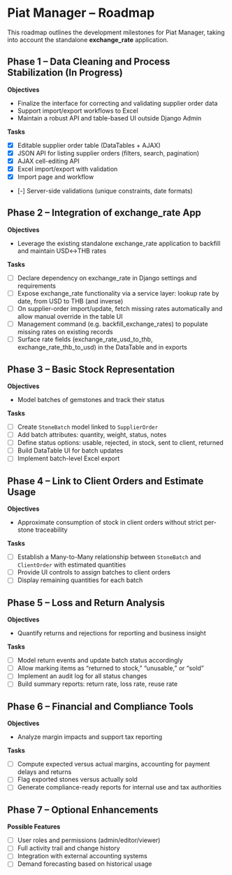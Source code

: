 # Piat Manager – Roadmap

This roadmap outlines the development milestones for Piat Manager, taking into account the standalone **exchange_rate** application.

## Phase 1 – Data Cleaning and Process Stabilization (In Progress)

**Objectives**  
- Finalize the interface for correcting and validating supplier order data  
- Support import/export workflows to Excel  
- Maintain a robust API and table-based UI outside Django Admin  

**Tasks**  
- [x] Editable supplier order table (DataTables + AJAX)  
- [x] JSON API for listing supplier orders (filters, search, pagination)  
- [x] AJAX cell-editing API  
- [x] Excel import/export with validation  
- [x] Import page and workflow  
- [-] Server-side validations (unique constraints, date formats)  

## Phase 2 – Integration of exchange_rate App

**Objectives**  
- Leverage the existing standalone exchange_rate application to backfill and maintain USD↔THB rates  

**Tasks**  
- [ ] Declare dependency on exchange_rate in Django settings and requirements  
- [ ] Expose exchange_rate functionality via a service layer: lookup rate by date, from USD to THB (and inverse)  
- [ ] On supplier-order import/update, fetch missing rates automatically and allow manual override in the table UI  
- [ ] Management command (e.g. backfill_exchange_rates) to populate missing rates on existing records  
- [ ] Surface rate fields (exchange_rate_usd_to_thb, exchange_rate_thb_to_usd) in the DataTable and in exports  

## Phase 3 – Basic Stock Representation

**Objectives**  
- Model batches of gemstones and track their status  

**Tasks**  
- [ ] Create `StoneBatch` model linked to `SupplierOrder`  
- [ ] Add batch attributes: quantity, weight, status, notes  
- [ ] Define status options: usable, rejected, in stock, sent to client, returned  
- [ ] Build DataTable UI for batch updates  
- [ ] Implement batch-level Excel export  

## Phase 4 – Link to Client Orders and Estimate Usage

**Objectives**  
- Approximate consumption of stock in client orders without strict per-stone traceability  

**Tasks**  
- [ ] Establish a Many-to-Many relationship between `StoneBatch` and `ClientOrder` with estimated quantities  
- [ ] Provide UI controls to assign batches to client orders  
- [ ] Display remaining quantities for each batch  

## Phase 5 – Loss and Return Analysis

**Objectives**  
- Quantify returns and rejections for reporting and business insight  

**Tasks**  
- [ ] Model return events and update batch status accordingly  
- [ ] Allow marking items as “returned to stock,” “unusable,” or “sold”  
- [ ] Implement an audit log for all status changes  
- [ ] Build summary reports: return rate, loss rate, reuse rate  

## Phase 6 – Financial and Compliance Tools

**Objectives**  
- Analyze margin impacts and support tax reporting  

**Tasks**  
- [ ] Compute expected versus actual margins, accounting for payment delays and returns  
- [ ] Flag exported stones versus actually sold  
- [ ] Generate compliance-ready reports for internal use and tax authorities  

## Phase 7 – Optional Enhancements

**Possible Features**  
- [ ] User roles and permissions (admin/editor/viewer)  
- [ ] Full activity trail and change history  
- [ ] Integration with external accounting systems  
- [ ] Demand forecasting based on historical usage  